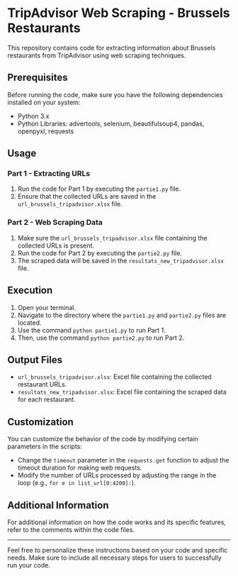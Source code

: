 # TripAdvisor Web Scraping - Brussels Restaurants

This repository contains code for extracting information about Brussels restaurants from TripAdvisor using web scraping techniques.

## Prerequisites

Before running the code, make sure you have the following dependencies installed on your system:

- Python 3.x
- Python Libraries: advertools, selenium, beautifulsoup4, pandas, openpyxl, requests

## Usage

### Part 1 - Extracting URLs

1. Run the code for Part 1 by executing the `partie1.py` file.
2. Ensure that the collected URLs are saved in the `url_brussels_tripadvisor.xlsx` file.

### Part 2 - Web Scraping Data

1. Make sure the `url_brussels_tripadvisor.xlsx` file containing the collected URLs is present.
2. Run the code for Part 2 by executing the `partie2.py` file.
3. The scraped data will be saved in the `resultats_new_tripadvisor.xlsx` file.

## Execution

1. Open your terminal.
2. Navigate to the directory where the `partie1.py` and `partie2.py` files are located.
3. Use the command `python partie1.py` to run Part 1.
4. Then, use the command `python partie2.py` to run Part 2.

## Output Files

- `url_brussels_tripadvisor.xlsx`: Excel file containing the collected restaurant URLs.
- `resultats_new_tripadvisor.xlsx`: Excel file containing the scraped data for each restaurant.

## Customization

You can customize the behavior of the code by modifying certain parameters in the scripts:

- Change the `timeout` parameter in the `requests.get` function to adjust the timeout duration for making web requests.
- Modify the number of URLs processed by adjusting the range in the loop (e.g., `for e in list_url[0:4200]:`).

## Additional Information

For additional information on how the code works and its specific features, refer to the comments within the code files.

---

Feel free to personalize these instructions based on your code and specific needs. Make sure to include all necessary steps for users to successfully run your code.
